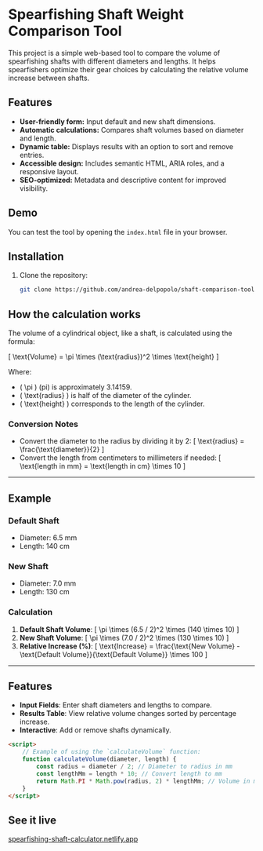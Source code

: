 # Spearfishing Shaft Weight Comparison Tool

This project is a simple web-based tool to compare the volume of spearfishing shafts with different diameters and lengths. It helps spearfishers optimize their gear choices by calculating the relative volume increase between shafts.

## Features

- **User-friendly form:** Input default and new shaft dimensions.
- **Automatic calculations:** Compares shaft volumes based on diameter and length.
- **Dynamic table:** Displays results with an option to sort and remove entries.
- **Accessible design:** Includes semantic HTML, ARIA roles, and a responsive layout.
- **SEO-optimized:** Metadata and descriptive content for improved visibility.

## Demo

You can test the tool by opening the `index.html` file in your browser.

## Installation

1. Clone the repository:
   ```bash
   git clone https://github.com/andrea-delpopolo/shaft-comparison-tool.git

## How the calculation works

The volume of a cylindrical object, like a shaft, is calculated using the formula:

\[
\text{Volume} = \pi \times (\text{radius})^2 \times \text{height}
\]

Where:
- \( \pi \) (pi) is approximately 3.14159.
- \( \text{radius} \) is half of the diameter of the cylinder.
- \( \text{height} \) corresponds to the length of the cylinder.

### Conversion Notes
- Convert the diameter to the radius by dividing it by 2:
  \[
  \text{radius} = \frac{\text{diameter}}{2}
  \]
- Convert the length from centimeters to millimeters if needed:
  \[
  \text{length in mm} = \text{length in cm} \times 10
  \]

---

## Example

### Default Shaft
- Diameter: 6.5 mm
- Length: 140 cm

### New Shaft
- Diameter: 7.0 mm
- Length: 130 cm

### Calculation
1. **Default Shaft Volume**:
   \[
   \pi \times (6.5 / 2)^2 \times (140 \times 10)
   \]
2. **New Shaft Volume**:
   \[
   \pi \times (7.0 / 2)^2 \times (130 \times 10)
   \]
3. **Relative Increase (%)**:
   \[
   \text{Increase} = \frac{\text{New Volume} - \text{Default Volume}}{\text{Default Volume}} \times 100
   \]

---

## Features
- **Input Fields**: Enter shaft diameters and lengths to compare.
- **Results Table**: View relative volume changes sorted by percentage increase.
- **Interactive**: Add or remove shafts dynamically.

```html
<script>
    // Example of using the `calculateVolume` function:
    function calculateVolume(diameter, length) {
        const radius = diameter / 2; // Diameter to radius in mm
        const lengthMm = length * 10; // Convert length to mm
        return Math.PI * Math.pow(radius, 2) * lengthMm; // Volume in mm³
    }
</script>
```

## See it live

[spearfishing-shaft-calculator.netlify.app](https://spearfishing-shaft-calculator.netlify.app/)